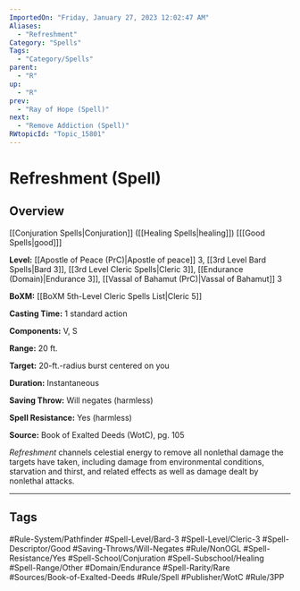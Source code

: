 ```yaml
---
ImportedOn: "Friday, January 27, 2023 12:02:47 AM"
Aliases:
  - "Refreshment"
Category: "Spells"
Tags:
  - "Category/Spells"
parent:
  - "R"
up:
  - "R"
prev:
  - "Ray of Hope (Spell)"
next:
  - "Remove Addiction (Spell)"
RWtopicId: "Topic_15801"
---
```

# Refreshment (Spell)
## Overview
[[Conjuration Spells|Conjuration]] ([[Healing Spells|healing]]) \[[[Good Spells|good]]]

**Level:** [[Apostle of Peace (PrC)|Apostle of peace]] 3, [[3rd Level Bard Spells|Bard 3]], [[3rd Level Cleric Spells|Cleric 3]], [[Endurance (Domain)|Endurance 3]], [[Vassal of Bahamut (PrC)|Vassal of Bahamut]] 3

**BoXM:** [[BoXM 5th-Level Cleric Spells List|Cleric 5]]

**Casting Time:** 1 standard action

**Components:** V, S

**Range:** 20 ft.

**Target:** 20-ft.-radius burst centered on you

**Duration:** Instantaneous

**Saving Throw:** Will negates (harmless)

**Spell Resistance:** Yes (harmless)

**Source:** Book of Exalted Deeds (WotC)­, pg. 105

*Refreshment* channels celestial energy to remove all nonlethal damage the targets have taken, including damage from environmental conditions, starvation and thirst, and related effects as well as damage dealt by nonlethal attacks.


---
## Tags
#Rule-System/Pathfinder #Spell-Level/Bard-3 #Spell-Level/Cleric-3 #Spell-Descriptor/Good #Saving-Throws/Will-Negates #Rule/NonOGL #Spell-Resistance/Yes #Spell-School/Conjuration #Spell-Subschool/Healing #Spell-Range/Other #Domain/Endurance #Spell-Rarity/Rare #Sources/Book-of-Exalted-Deeds #Rule/Spell #Publisher/WotC #Rule/3PP

